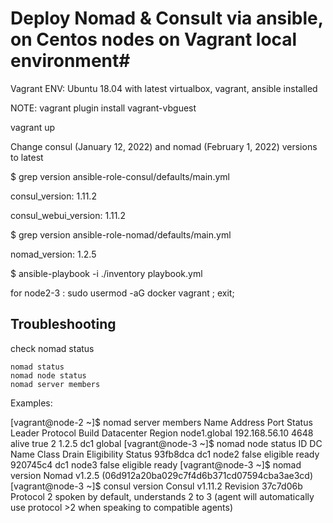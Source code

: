 # Deploy Nomad & Consult via ansible, on Centos nodes on Vagrant local environment#

Vagrant ENV: Ubuntu 18.04 with latest virtualbox, vagrant, ansible installed

NOTE: vagrant plugin install vagrant-vbguest

vagrant up

Change consul (January 12, 2022) and nomad (February 1, 2022) versions to latest

$ grep version ansible-role-consul/defaults/main.yml 

consul_version: 1.11.2

consul_webui_version: 1.11.2

$ grep version ansible-role-nomad/defaults/main.yml 

nomad_version: 1.2.5

$ ansible-playbook -i ./inventory playbook.yml

for node2-3 : sudo usermod -aG docker vagrant ; exit; 
    
## Troubleshooting

check nomad status

    nomad status
    nomad node status  
    nomad server members

Examples:

[vagrant@node-2 ~]$ nomad server members
Name          Address        Port  Status  Leader  Protocol  Build  Datacenter  Region
node1.global  192.168.56.10  4648  alive   true    2         1.2.5  dc1         global
[vagrant@node-3 ~]$ nomad node status
ID        DC   Name   Class   Drain  Eligibility  Status
93fb8dca  dc1  node2  <none>  false  eligible     ready
920745c4  dc1  node3  <none>  false  eligible     ready
[vagrant@node-3 ~]$ nomad version
Nomad v1.2.5 (06d912a20ba029c7f4d6b371cd07594cba3ae3cd)
[vagrant@node-3 ~]$ consul version
Consul v1.11.2
Revision 37c7d06b
Protocol 2 spoken by default, understands 2 to 3 (agent will automatically use protocol >2 when speaking to compatible agents)